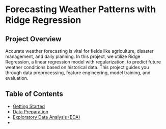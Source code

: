 # Forecasting Weather Patterns with Ridge Regression

## Project Overview
Accurate weather forecasting is vital for fields like agriculture, disaster management, and daily planning.
In this project, we utilize Ridge Regression, a linear regression model with regularization, to predict future weather conditions based on historical data.
This project guides you through data preprocessing, feature engineering, model training, and evaluation.

## Table of Contents
- [Getting Started](#GettingStarted)
- [Data Preparation](#DataPreparation)
- [Exploratory Data Analysis (EDA)](#ExploratoryDataaAalysis)
- 
